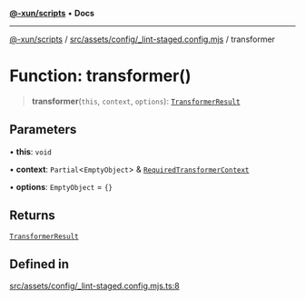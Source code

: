 [**@-xun/scripts**](../../../../../README.md) • **Docs**

***

[@-xun/scripts](../../../../../README.md) / [src/assets/config/\_lint-staged.config.mjs](../README.md) / transformer

# Function: transformer()

> **transformer**(`this`, `context`, `options`): [`TransformerResult`](../../../type-aliases/TransformerResult.md)

## Parameters

• **this**: `void`

• **context**: `Partial`\<`EmptyObject`\> & [`RequiredTransformerContext`](../../../type-aliases/RequiredTransformerContext.md)

• **options**: `EmptyObject` = `{}`

## Returns

[`TransformerResult`](../../../type-aliases/TransformerResult.md)

## Defined in

[src/assets/config/\_lint-staged.config.mjs.ts:8](https://github.com/Xunnamius/xscripts/blob/8feaaa78a9f524f02e4cc9204ef84f329d31ab94/src/assets/config/_lint-staged.config.mjs.ts#L8)
